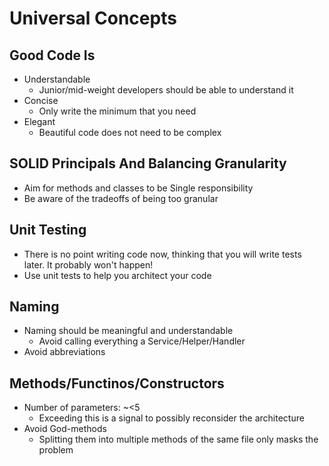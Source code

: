 # Universal Concepts

## Good Code Is
- Understandable 
  - Junior/mid-weight developers should be able to understand it
- Concise 
  - Only write the minimum that you need
- Elegant 
  - Beautiful code does not need to be complex
  

## SOLID Principals And Balancing Granularity
- Aim for methods and classes to be Single responsibility
- Be aware of the tradeoffs of being too granular


## Unit Testing
- There is no point writing code now, thinking that you will write tests later. It probably won't happen!
- Use unit tests to help you architect your code  


## Naming
- Naming should be meaningful and understandable 
  - Avoid calling everything a Service/Helper/Handler
- Avoid abbreviations


## Methods/Functinos/Constructors
- Number of parameters: ~<5 
  - Exceeding this is a signal to possibly reconsider the architecture
- Avoid God-methods 
  - Splitting them into multiple methods of the same file only masks the problem

